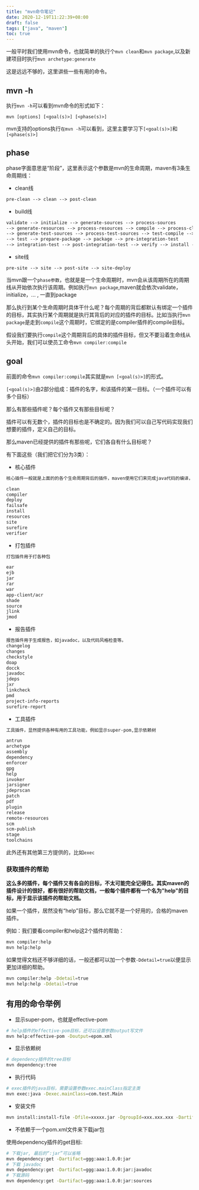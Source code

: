 ```yaml
---
title: "mvn命令笔记"
date: 2020-12-19T11:22:39+08:00
draft: false
tags: ["java", "maven"]
toc: true
---
```


一般平时我们使用mvn命令，也就简单的执行个`mvn clean`和`mvn package`,以及新建项目时执行`mvn archetype:generate`

这是远远不够的，这里讲些一些有用的命令。

## mvn -h

执行`mvn -h`可以看到mvn命令的形式如下：

```
mvn [options] [<goal(s)>] [<phase(s)>]
```

mvn支持的options执行`在mvn -h`可以看到，这里主要学习下`[<goal(s)>]`和`[<phase(s)>]`

## phase

phase字面意思是“阶段”，这里表示这个参数是mvn的生命周期，maven有3条生命周期线：

- clean线

```txt
pre-clean --> clean --> post-clean
```

- build线

```txt
validate --> initialize --> generate-sources --> process-sources
--> generate-resources --> process-resources --> compile --> process-classes
--> generate-test-sources --> process-test-sources --> test-compile --> process-test-classes
--> test --> prepare-package --> package --> pre-integration-test
--> integration-test --> post-integration-test --> verify --> install --> deploy
```

- site线

```
pre-site --> site --> post-site --> site-deploy
```

当mvn跟一个`phase参数`，也就是是一个生命周期时，mvn会从该周期所在的周期线从开始依次执行该周期。例如执行`mvn package`,maven就会依次validate，initialize，... , 一直到package

那么执行到某个生命周期时具体干什么呢？每个周期的背后都默认有绑定一个插件的目标，其实执行某个周期就是执行其背后的对应的插件的目标。比如当执行`mvn package`是走到`compile`这个周期时，它绑定的是compiler插件的compile目标。

假设我们要执行`compile`这个周期背后的具体的插件目标，但又不要沿着生命线从头开始，我们可以使员工命令`mvn compiler:compile`

## goal

前面的命令`mvn compiler:compile`其实就是`mvn [<goal(s)>]`的形式。

`[<goal(s)>]`由2部分组成：插件的名字，和该插件的某一目标。（一个插件可以有多个目标）

那么有那些插件呢？每个插件又有那些目标呢？

插件可以有无数个，插件的目标也是不确定的。因为我们可以自己写代码实现我们想要的插件，定义自己的目标。

那么maven已经提供的插件有那些呢，它们各自有什么目标呢？

有下面这些（我们把它们分为3类）：

- 核心插件

```txt
核心插件一般就是上面的的各个生命周期背后的插件，maven使用它们来完成java代码的编译，部署等。

clean
compiler
deploy
failsafe
install
resources
site
surefire
verifier
```

- 打包插件

```txt
打包插件用于打各种包

ear
ejb
jar
rar
war
app-client/acr
shade
source
jlink
jmod
```

- 报告插件

```txt
报告插件用于生成报告，如javadoc，以及代码风格检查等。
changelog
changes
checkstyle
doap
docck
javadoc
jdeps
jxr
linkcheck
pmd
project-info-reports
surefire-report
```

- 工具插件

```txt
工具插件，显然提供各种有用的工具功能，例如显示super-pom,显示依赖树

antrun
archetype
assembly
dependency
enforcer
gpg
help
invoker
jarsigner
jdeprscan
patch
pdf
plugin
release
remote-resources
scm
scm-publish
stage
toolchains
```

此外还有其他第三方提供的，比如`exec`


### 获取插件的帮助

**这么多的插件，每个插件又有各自的目标，不太可能完全记得住。其实maven的插件设计的很好，都有很好的帮助文档，一般每个插件都有一个名为"help"的目标，用于显示该插件的帮助文档。**

如果一个插件，居然没有“help”目标，那么它就不是一个好用的，合格的maven插件。

例如：我们要看compiler和help这2个插件的帮助：

```bash
mvn compiler:help
mvn help:help
```

如果觉得文档还不够详细的话，一般还都可以加一个参数`-Ddetail=true`以便显示更加详细的帮助。


```bash
mvn compiler:help -Ddetail=true
mvn help:help -Ddetail=true
```


## 有用的命令举例


- 显示super-pom，也就是effective-pom

```bash
# help插件的effective-pom目标，还可以设置参数output写文件
mvn help:effective-pom -Doutput=epom.xml
```

- 显示依赖树

```bash
# dependency插件的tree目标
mvn dependency:tree
```

- 执行代码

```bash
# exec插件的java目标，需要设置参数exec.mainClass指定主类
mvn exec:java -Dexec.mainClass=com.test.Main
```

- 安装文件

```bash
mvn install:install-file -Dfile=xxxxx.jar -DgroupId=xxx.xxx.xxx -DartifactId=xxxxx -Dversion=1.0.0 -Dpackaging=jar
```

- 不依赖于一个pom.xml文件来下载jar包

使用dependency插件的get目标:

```bash
# 下载jar, 最后的“:jar”可以省略
mvn dependency:get -Dartifact=ggg:aaa:1.0.0:jar
# 下载 javadoc
mvn dependency:get -Dartifact=ggg:aaa:1.0.0:jar:javadoc
# 下载源码
mvn dependency:get -Dartifact=ggg:aaa:1.0.0:jar:sources
```
